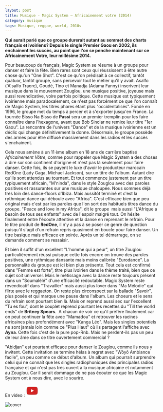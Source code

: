 ```yaml
---
layout: post
title: Musique - Magic System – Africainement votre (2014)
category: musique
tags: Musique, reggae, world, 2010s
---
```

**Qui aurait parié que ce groupe durerait autant au sommet des charts français et ivoiriens? Depuis le single Premier Gaou en 2002, ils enchainent les succès, au point que l'on se penche maintenant sur ce Africainement Votre, leur millésime 2014.**

Pour beaucoup de français, Magic System se résume à un groupe pour danser et faire la fête. Bien rares sont ceux qui réussissent à être autre chose qu'un "One Shot". C'est ce qu'on prédisait à ce collectif, tantôt quatuor, tantôt groupe, sans percevoir tout le métier qu'il y avait. Asalfo ('A'salfo Traore), Goudé, Tino et Manadja (Adama Fanny) inscrivent leur musique dans le mouvement Zouglou, une musique positive, joyeuse mais aussi revendicative, voire parfois politique. Cette musique est typiquement ivoirienne mais paradoxalement, ce n'est pas forcément ce que l'on connaît de Magic System, les titres phares étant plus "occidentalisés". Fondé en 1996, le groupe met du temps à percer et à s'exporter jusqu'en France. La tournée Bisso Na Bisso de **Passi** sera un premier tremplin pour les faire connaître dans l'hexagone, avant que Bob Sinclar ne remixe leur titre "1er Gaou". La rencontre de l'univers "Dance" et de la musique ivoirienne est un déclic qui change définitivement la donne. Désormais, le groupe possède des armes pour être diffusé massivement dans les radios et les succès s'enchainent.

Cela nous amène à un 11 ème album en 18 ans de carrière baptisé <i>Africainement Vôtre</i>, comme pour rappeler que Magic System a des choses à dire sur son continent d'origine et n'est pas là seulement pour faire danser. Cette fois, ils se payent le luxe d'avoir le producteur marocain RedOne (Lady Gaga, Michael Jackson), sur un titre de l'album. Autant dire qu'ils sont attendus au tournant. Et tout commence justement par un titre typiquement africain, "M'ninda", dans le style Zouglou avec des paroles positives et rassurantes sur une musique chaloupée. Nous sommes déjà très loin des dance-floors d'Ibiza. Mais aussitôt terminé et c'est la rythmique dance qui déboule avec "Africa". C'est efficace bien que peu original mais c'est par les paroles que l'on sort des habituels titres dance du groupe. "Peace and love in my Africa", dit le groupe  mais aussi "L'Afrique a besoin de tous ses enfants" avec de l'espoir malgré tout. On hésite finalement entre l'écoute attentive et la danse en reprenant le refrain. Pour le titre produit de <b>RedOne</b>, il n'y a pas à se poser ce genre de question puisqu'il s'agit d'un refrain repris quasiment en boucle pour faire danser. Un titre basique mais efficace en soirée. Après un tel démarrage, on se demande comment se ressaisir.

Et bien il suffit d'un excellent "L'homme qui a peur", un titre Zouglou particulièrement réussi puisque cette fois encore on trouve des paroles positives, une rythmique dansante mais moins calibrée "Eurodance". La personnalité du groupe est ici bien plus présente. Tout cela est confirmé dans "Femme est forte", titre plus ivoirien dans le thème traité, bien que ce sujet soit universel. Mais le métissage avec la dance reste toujours présent dans un "Soumalélé" d'une efficacité redoutable. Magic System reste revendicatif dans "Travailler" mais aussi plus lover dans "Ma Mélodie" qui flirte avec le reggaeton. On reste plus circonspect sur la ballade "Savoir", plus posée et qui marque une pause dans l'album. Les choeurs et le sens du refrain sont pourtant bien là. Mais on reprend aussi sec sur l'excellent "Tu es fou", dont le couplet reprend pourtant les recettes du "Till the world ends" de <b>Britney Spears</b>.  A chacun de voir ce qu'il préfère finalement car on peut continuer la fête avec "Mamadou" et retrouver les racines africaines plus profondément avec "Kanga Léo". Mais les singles potentiels ne sont jamais loin comme ce "Plus Haut" où ils partagent l'affiche avec <b>Ayna</b>. Cette fois c'est de la pure pop-Rnb. Mais ne perdent-ils pas un peu de leur âme dans ce titre ouvertement commercial ?

"Abidjan" est pourtant efficace pour danser le Zouglou, comme ils nous y invitent. Cette invitation se termine hélas à regret avec "Wôyô Ambiance facile", un peu comme ce début d'album. Un album qui pourrait surprendre celui qui ne connaît que les singles radiophoniques des principales radios française et qui n'est pas très ouvert à la musique africaine et notamment au Zouglou. Car il serait dommage de ne pas écouter ce que les Magic System ont à nous dire, avec le sourire.

En video : [![video](/images/youtube.png)](https://www.youtube.com/watch?v=RBe6j2Jh7jw)

![cover](https://filedn.eu/llqi9IBxlYouGRXYG2xlROb/img/2015/magic-system.jpg)

